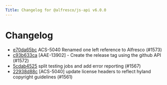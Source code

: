 ```yaml
---
Title: Changelog for @alfresco/js-api v6.0.0
---
```


# Changelog

- [e70da65bc](https://github.com/Alfresco/alfresco-js-api/commit/e70da65bc) ACS-5040 Renamed one left reference to Alfresco (#1573)
- [c93b633ca](https://github.com/Alfresco/alfresco-js-api/commit/c93b633ca) [AAE-13902] - Create the release tag using the github API (#1572)
- [5cdab4525](https://github.com/Alfresco/alfresco-js-api/commit/5cdab4525) split testing jobs and add error reporting (#1567)
- [22938d88c](https://github.com/Alfresco/alfresco-js-api/commit/22938d88c) [ACS-5040] update license headers to reflect hyland copyright guidelines (#1561)


